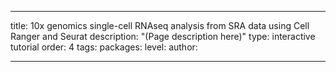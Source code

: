 ---

title: 10x genomics single-cell RNAseq analysis from SRA data using Cell Ranger and
  Seurat
description: "(Page description here)"
type: interactive tutorial
order: 4
tags: 
packages: 
level: 
author: 

---